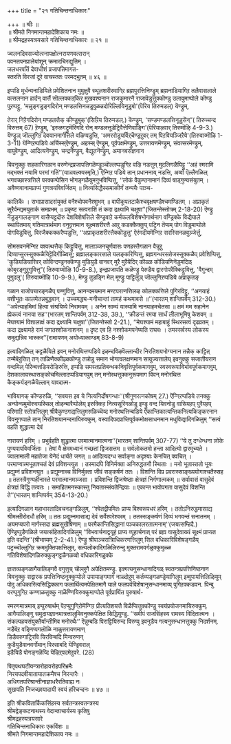 +++
title = "२१ गतिचिन्तनाधिकारः"

+++
॥ श्रीः ॥  
॥ श्रीमते निगमान्तमहादेशिकाय नमः ॥  
॥ श्रीमद्रहस्यत्रयसारे गतिचिन्तनाधिकारः ॥ २१ ॥  

ज्वलनदिवसज्योत्स्नापक्षोत्नरायणवत्सरान्  
पवनतपनप्रालेयांशून् क्रमादचिरद्युतिम् ।  
जलधरपतिं देवाधीशं प्रजापतिमागत-  
स्तरति विरजां दूरे वाचस्ततः परमद्भुतम् ॥ ४६ ॥

इप्पडि मूर्धन्यनाडियिले प्रवेशितनान मुमुक्षुवै स्थूलशरीरमागिऱ ब्रह्मपुरत्तिनिण्ड्रुम् ब्रह्मनाडियागिऱ तलैवासलाले वत्सलनान हार्दन् वार्त्तै सॊल्लक्कऱ्‌किऱ मुखवश्यनान राजकुमारनै राजावॆडुत्तुक्कॊण्डु उलावुमाप्पोले कॊण्डु पुऱप्पट्टु, 'मन्नुङ्गडुङ्गदिरोन् मण्डलत्तिनन्नडुवुळन्नदोरिल्लियिनूडुबो'(पॆरिय तिरुमडल्) यॆण्ड्रुम्,

तेरार् निऱैगदिरोन् मण्डलत्तैक् कीण्डुबुक्'(सिऱिय तिरुमडल्.) कॆण्ड्रुम्, 'सण्डमण्डलत्तिनूडुसॆन्”( तिरुच्चन्द विरुत्तम् 67) ऱॆण्ड्रुम्, 'इरुळगट्रुमॆरिगदि रोन् मण्डलत्तूडेट्रिवैत्तेणिवाङ्गि'(पॆरियाऴ्वार् तिरुमॊऴि 4-9-3.) यॆण्ड्रुञ् जॊल्लुगिऱ देवयानमार्गत्तिले वऴिप्पडुत्ति, 'अमररोडुयर्विऱ्‌चॆण्ड्रऱुवर् तम् पिऱवियञ्जिऱैये'(तिरुवाय्मॊऴि 1-3-11) यॆन्गिऱप्पडिये अर्चिस्स्ऎण्ड्रुम्, अहस्स् ऎण्ड्रुम्, पूर्वपक्षमॆण्ड्रुम्, उत्तरायणमॆण्ड्रुम्, संवत्सरमॆण्ड्रुम्, वायुवॆण्ड्रुम्, आदित्यनॆण्ड्रुम्, चन्द्रनॆण्ड्रुम्, वैद्युतनॆण्ड्रुम्, अमानवसंज्ञनान

विवनुक्कु सहकारिगळान वरुणेन्द्रप्रजापतिगळॆण्ड्रुञ्चॊल्लप्पडुगिऱ वऴि नडत्तुम् मुदलिगळैयिट्टु ‘‘अहं स्मरामि मद्भक्तं नयामि परमां गतिं’’(याञवल्क्यस्मृति,) ऎन्गिऱ पडिये तान् प्रधाननाय् नडत्ति, अव्वो ऎल्लैगळिल् भगवच्छास्त्रत्तिले परक्कप्पेसिन भोगङ्गळैयुमनुभविप्पित्तु, ‘‘लोकं वैकुण्ठनामानं दिव्यं षाड्गुण्यसंयुतम् । अवैष्णवानामप्राप्यं गुणत्रयविवर्जितम् ॥ नित्यसिद्धैस्समाकीर्णं तन्मयैः पाञ्च-

कालिकैः । सभाप्रासादसंयुक्तं वनैश्चोपवनैश्शुभम् ॥ वापीकूपतटाकैश्चवृक्षषण्डैश्चमण्डितम् । अप्राकृतं सुरैर्वन्द्यमयुतार्क समप्रभम् ॥ प्रकृष्ट सत्वराशिं तं कदा द्रक्ष्यामि चक्षुषा’’(जितन्तेस्तोत्रम् 2-18-20) ऎण्ड्रु नॆडुङ्गालङ्गाण वासैप्पट्टदॊरु देशविशेषत्तिले सॆण्ड्रवाऱे कर्मफलविशेषभोगार्थमाग वण्ड्रिक्के विद्यैयाले स्थापितमाय् गतिमात्रार्थमाग वनुवृत्तमान सूक्ष्मशरीरत्तै आऱु कडक्कैक्कुप् पट्रिन तॆप्पम् पोग विडुमाप्पोले पोगविडुवित्तु, विरजैक्कक्करैप्पडुत्ति, ‘‘अप्राकृतशरीरत्तैक्कॊडुत्तु' ऐरंमदीयमॆन्गिऱ सरस्सिनळवुञ्जेर्त्तु,

सोमसवनमॆन्गिऱ वश्वत्थत्तैक् किट्टुवित्तु, मालाञ्जनचूर्णवासः पणहस्तैगळान वैन्नूऱु दिव्याप्सुरस्सुक्कळैयिट्टॆदिर्गॊळ्वित्तु; ब्रह्मालङ्कारत्ताले यलङ्करिप्पित्तु, ब्रह्मगन्धरसतेजस्सुक्कळैप् प्रवेशिप्पित्तु, 'कुडियडियारिवर् कोविन्दण्ड्रनक्कॆण्ड्रु मुडियुडै वानवर् मुऱै मुऱैयॆदिर् कॊळ्ळ कॊडियणिनॆडुमदिळ् कोबुरङ्गुऱुगुवित्तु”( तिरुवाय्मॊऴि 10-9-8.), इन्द्रप्रजापति कळॆण्ड्रु पेरुडैय द्वारगोपरैक्किट्टुवित्तु, 'वैगुन्दम् पुगुदलु'( तिरुवाय्मॊऴि 10-9-9.), मॆण्ड्रु तुडङ्गि मेल् मूण्ड्रु पाट्टिलुञ् जॊल्लुगिऱप्पडिये अप्राकृतङ्

गळान राजोपचारङ्गळैप् पण्णुवित्तु, आनन्दमयमान मण्टपरत्नत्तिलऴ कोलक्कत्तिले पुगिरविट्टु, ‘‘अनयाहं वशीभूतः कालमेतन्नबुद्धवान् । उच्चमद्ध्य-मनीचान्तां तामहं कथमावसे ॥’’(भारतम् शान्तिपर्वम् 312-30.) ‘‘अपेत्याहमिमां हित्वा संश्रयिष्ये निरामयम् । अनेन साम्यं यास्यामि नानयाहमचेतसा ॥ क्षमं मम सहानेन ह्येकत्वं नानया सह’’(भारतम् शान्तिपर्वम् 312-38, 39.), ‘‘क्रीडन्तं रमया सार्धं लीलाभूमिषु केशवम् ॥ मेघश्यामं विशालाक्षं कदा द्रक्ष्यामि चक्षुषा’’(जितन्तेस्तो 2-21.), ‘‘मेघश्यामं महाबाहुं स्थिरसत्वं दृढव्रतम् । कदा द्रक्ष्यामहे रामं जगतश्शोकनाशनम् ॥ दृष्ट एव हि नश्शोकमपनेष्यति राघवः । तमस्सर्वस्य लोकस्य समुद्यन्निव भास्कर’’(रामायणम् अयोध्याकाण्डम् 83-8-9)

इत्यादिगळिल् कट्टळैयिले इवन् मनोरथित्तप्पडिये इऴन्दविऴवॆल्लान्दीर निरतिशयभोग्यनान तन्नैक् काट्टित् तन्मैबॆऱुत्तित् तन् ताळिणैक्कीऴ्क्कॊण्डु तन्नोडु समान भोगत्वलक्षणमान सायुज्यत्तालेय् इवनुक्कु सजातीयरान वन्दमिल् पेरिन्बत्तडियरोडिरुत्ति, इप्पडि समस्तप्रतिबन्धकनिवृत्तिपूर्वकमागवुम्, स्वस्वरूपाविर्भावपूर्वकमागवुम्, देशकालावस्थासङ्कोचमिल्लादप्पडियागवुम् तन् मनोरथत्तुक्कनुरूपमाग विवन् मनोरथित्त कैङ्कर्यङ्गळैयॆल्लाम् यावदात्म-

भावियागक् कॊण्डरुळि, ‘‘सवयस इव ये नित्यनिर्दोषगन्धाः’’(श्रीगुणरत्नकोषम् 27.) ऎन्गिऱप्पडिये तनक्कु अन्योन्यमुमॊरुवयस्सिल् तोऴन्मारैप्पोलेय् इरुक्किऱ नित्यसूरिगळोडु इण्ड्रु वन्द यिवनोडु वासियऱप् पुरैयऱप् परिमाऱि स्तोत्रत्तिलुम् श्रीवैकुण्ठगद्यत्तिलुमरुळिच्चॆय्द मनोरथत्तिन्बडिये ऐकान्तिकात्यन्तिकनित्यकिङ्करनान विवनुगप्पाले तान् निरतिशयानन्दनायिरुक्कुम्. वस्वादिपदप्राप्तिपूर्वकमोक्षसाधनमान मधुविद्यादिगळिलुम् ‘‘सत्वं वहति शुद्धात्मा देवं

नारायणं हरिम् । प्रभुर्वहति शुद्धात्मा परमात्मानमात्मना’’(भारतम् शान्तिपर्वम् 307-77) ‘‘ये तु दग्धेन्धना लोके पुण्यपापविवर्जिताः । तेषां वै क्षेममध्वानं गच्छतां द्विजसत्तम ॥ सर्वलोकतमो हन्ता आदित्यो द्वारमुच्यते । ज्वालामाली महातेजा येनेदं धार्यते जगत् ॥ आदित्यदग्ध सर्वाङ्गा अदृश्याः केनचित् क्वचित् । परमाण्वात्मभूताश्चतं देवं प्रविशन्त्युत । तस्मादपि विनिर्मक्ता अनिरुद्धतनौ स्थिताः । मनो भूतास्ततो भूयः प्रद्युम्नं प्रविशन्त्युत ॥ प्रद्युम्नाच्च विनिर्मुक्ता जीवं सङ्कर्षणं ततः । विशन्ति विप्र प्रवरास्साङ्ख्ययोगाश्चतैस्सह ॥ ततस्त्रैगुण्यहीनास्ते परमात्मानमञ्जसा । प्रविशन्ति द्विजश्रेष्ठाः क्षेत्रज्ञं निर्गणात्मकम् ॥ सर्वावासं वासुदेवं क्षेत्रज्ञं विद्धि तत्वतः । समाहितमनस्कास्तु नियतास्संयतेन्द्रियाः ॥ एकान्त भावोपगता वासुदेवं विशन्ति ते’’(भारतम् शान्तिपर्वम् 354-13-20.)

इत्यादिगळान महाभारतादिवचनङ्गळिलुम्, ‘‘श्वेतद्वीपमितः प्राप्य विश्वरूपधरं हरिम् । ततोऽनिरुद्धमासाद्य श्रीमत्क्षीरोदधौ हरिम् ॥ ततः प्रद्युम्नमासाद्य देवं सर्वेश्वरेश्वरम् । ततस्सङ्कर्षणं दिव्यं भगवन्तं सनातनम् । अयमप्यपरो मार्गस्सदा ब्रह्मसुखैषिणाम् ॥ परमैकान्तिसिद्धानां पञ्चकालरतात्मनाम्’’(जयत्सम्हिदै.) ऎण्ड्रिप्पुडैगळिले जयत्संहितादिगळिलुम् ‘‘विभवार्चनाद्वयूहं प्राप्य व्यूहार्चनात् परं ब्रह्म वासुदेवाख्यं सूक्ष्मं प्राप्यत इति वदन्ति’’(श्रीभाष्यम् 2-2-41.) ऎण्ड्रु श्रीपाञ्चरात्रिाधिकरणत्तिलुम् सिल वधिकारिविशेषङ्गळैप् पट्रच्चॊल्लुगिऱ क्रममुक्तिपक्षत्तिलुम्, सत्यलोकादिगळिलिरुन्दु मुक्तरामवर्गळुक्कुमुळ्ळ गतिविशेषादिगळिरुक्कुङ्गट्टळैगळव्वो वधिकारिगळुक्के

ज्ञातव्यङ्गळागैयालिङ्गवै वगुत्तुच् चॊल्लुगै अपेक्षितमण्ड्रु. इक्गत्यनुसन्धानादिगळ् स्वतन्त्रप्रपत्तिनिष्ठनान विवनुक्कु सद्वारक प्रपत्तिनिष्ठनुक्कुप्पोले उपायाङ्गमाग नाळ्दोऱुम् कर्तव्यङ्गळण्ड्रेयागिलुम् इव्वुपायत्तिलिऴियुम् पोदु अधिकारित्वसिद्धिक्काग फलार्थित्वमपेक्षितमागै याले फलपर्वविशेषानुसन्धानमाय्प् पुगिऱक्कडवन. पिन्बु वरप्पुगुगिऱ कण्णाळत्तुक्कु नाळॆण्णियिरुक्कुमाप्पोले पूर्वप्रार्थित पुरुषार्थ-

स्मरणमात्रमाय् इप्पुरुषार्थम् पॆऱप्पुगुगिऱोमॆन्गिऱ प्रीत्यतिशयत्तै विळैप्पित्तुक्कॊण्डु स्वयंप्रयोजनमायिरुक्कुम्. आगैयालिङ्गु समुदायज्ञानमात्रत्तालुमिवनुक्कपेक्षित सिद्धियुण्डु. ‘‘समीपं राजसिंहस्य रामस्य विदितात्मनः । संकल्पहयसंयुक्तैर्यान्तीमिव मनोरथैः’’ ऎन्नुम्बडि पिराट्टियिरुन्द विरुप्पु इवनुडैय गत्यनुसन्धानत्तुक्कु निदर्शनम्.  
नडैबॆऱ वङ्गिप्पगलॊळि नाळुत्तरायणमाण्  
डिडैवरुगाट्रिरवि यिरविन्बदि मिन्वरुणन्  
कुडैयुडैवानवर्गोमान् पिरसाबदि यॆण्ड्रिवराल्  
इडैयिडै पोगङ्गळॆय्दि यॆऴिऱ्‌पदमेऱुवरे. (28)

पितृपथघटीयन्त्रारोहावरोहपरिभ्रमैः  
निरयपदवीयातायातक्रमैश्च निरन्तरैः ।  
अधिगतपरिश्रान्तीनाज्ञाधरैरतिवाह्य नः  
सुखयति निजच्छायादायी स्वयं हरिचन्दनः ॥ ४७ ॥  

इति श्रीकवितार्किकसिंहस्य सर्वतन्त्रस्वतन्त्रस्य  
श्रीमद्वेङ्कटनाथस्य वेदान्ताचार्यस्य कृतिषु  
श्रीमद्रहस्यत्रयसारे  
गतिचिन्तनाधिकारः एकविंशः ॥  
श्रीमते निगमान्तमहादेशिकाय नमः ॥
